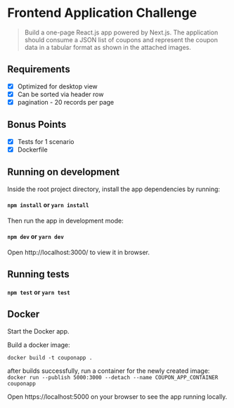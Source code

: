 # Frontend Application Challenge

> Build a one-page React.js app powered by Next.js. The application should consume a JSON list of coupons and represent the coupon data in a tabular format as shown in the attached images.

## Requirements

- [x] Optimized for desktop view
- [x] Can be sorted via header row
- [x] pagination - 20 records per page

## Bonus Points

- [x] Tests for 1 scenario
- [x] Dockerfile

## Running on development

Inside the root project directory, install the app dependencies by running:

#### `npm install` or `yarn install`

Then run the app in development mode:

#### `npm dev` or `yarn dev`

Open http://localhost:3000/ to view it in browser.

## Running tests

#### `npm test` or `yarn test`

## Docker

Start the Docker app.

Build a docker image:

`docker build -t couponapp .`

after builds successfully, run a container for the newly created image:
`docker run --publish 5000:3000 --detach --name COUPON_APP_CONTAINER couponapp`

Open https://localhost:5000 on your browser to see the app running locally.
